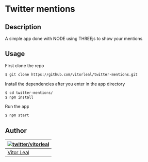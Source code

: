 Twitter mentions
=======

## Description

A simple app done with NODE using THREEjs to show your mentions.

## Usage

First clone the repo
```bash
$ git clone https://github.com/vitorleal/twitter-mentions.git
```

Install the dependencies after you enter in the app directory
```bash
$ cd twitter-mentions/
$ npm install
```

Run the app
```bash
$ npm start
```

## Author
| [![twitter/vitorleal](http://gravatar.com/avatar/e133221d7fbc0dee159dca127d2f6f00?s=80)](http://twitter.com/vitorleal "Follow @vitorleal on Twitter") |
|---|
| [Vitor Leal](http://vitorleal.com) |
